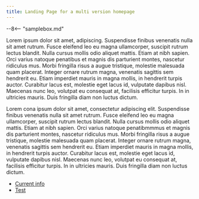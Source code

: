 ```yaml
---
title: Landing Page for a multi version homepage
---
```


--8<-- "samplebox.md"

Lorem ipsum dolor sit amet, adipiscing. Suspendisse finibus venenatis nulla sit amet rutrum. Fusce eleifend leo eu magna ullamcorper, suscipit rutrum lectus blandit. Nulla cursus mollis odio aliquet mattis. Etiam at nibh sapien. Orci varius natoque penatibus et magnis dis parturient montes, nascetur ridiculus mus. Morbi fringilla risus a augue tristique, molestie malesuada quam placerat. Integer ornare rutrum magna, venenatis sagittis sem hendrerit eu. Etiam imperdiet mauris in magna mollis, in hendrerit turpis auctor. Curabitur lacus est, molestie eget lacus id, vulputate dapibus nisl. Maecenas nunc leo, volutpat eu consequat at, facilisis efficitur turpis. In in ultricies mauris. Duis fringilla diam non luctus dictum.

Lorem cona ipsum dolor sit amet, consectetur adipiscing elit. Suspendisse finibus venenatis nulla sit amet rutrum. Fusce eleifend leo eu magna ullamcorper, suscipit rutrum lectus blandit. Nulla cursus mollis odio aliquet mattis. Etiam at nibh sapien. Orci varius natoque penatibmmmus et magnis dis parturient montes, nascetur ridiculus mus. Morbi fringilla risus a augue tristique, molestie malesuada quam placerat. Integer ornare rutrum magna, venenatis sagittis sem hendrerit eu. Etiam imperdiet mauris in magna mollis, in hendrerit turpis auctor. Curabitur lacus est, molestie eget lacus id, vulputate dapibus nisl. Maecenas nunc leo, volutpat eu consequat at, facilisis efficitur turpis. In in ultricies mauris. Duis fringilla diam non luctus dictum.

- [Current info](info/index.md)
- [Test](test/index.md)
